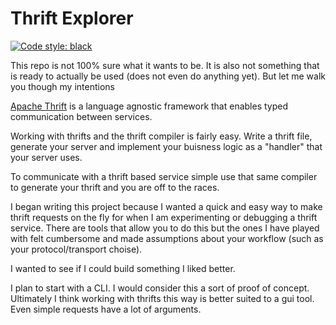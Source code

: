 # Thrift Explorer
[![Code style: black](https://img.shields.io/badge/code%20style-black-000000.svg)](https://github.com/ambv/black)

This repo is not 100% sure what it wants to be. It is also not something that is ready to actually be used (does not even do anything yet). But let me walk you though my intentions

[Apache Thrift](https://thrift.apache.org/) is a language agnostic framework that enables typed communication between services. 

Working with thrifts and the thrift compiler is fairly easy. Write a thrift file, generate your server and implement your buisness logic as a "handler" that your server uses.

To communicate with a thrift based service simple use that same compiler to generate your thrift and you are off to the races.

I began writing this project because I wanted a quick and easy way to make thrift requests on the fly for when I am experimenting or debugging a thrift service. There are tools that allow you to do this but the ones I have played with felt cumbersome and made assumptions about your workflow (such as your protocol/transport choise).

I wanted to see if I could build something I liked better.

I plan to start with a CLI. I would consider this a sort of proof of concept. Ultimately I think working with thrifts this way is better suited to a gui tool. Even simple requests have a lot of arguments. 



